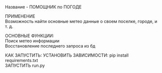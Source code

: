 Название - ПОМОЩНИК по ПОГОДЕ <br>

ПРИМЕНЕНИЕ<br>
    Возможность найти основные метео данные о своем поселке, городе, и т. д.<br> 

ОСНОВНЫЕ ФУНКЦИИ:<br>
    Поиск метео информации<br>
    Восстановление последнего запроса из бд

КАК ЗАПУСТИТЬ:
    УСТАНОВИТЬ ЗАВИСИМОСТИ: pip install requirements.txt<br>
    ЗАПУСТИТЬ run.py
    
    